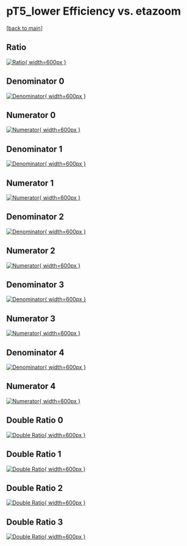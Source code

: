 # pT5_lower Efficiency vs. etazoom

[[back to main](./)]



## Ratio

[![Ratio](../mtv/var/pT5_lower_base_211_0_eff_etazoom.png){ width=600px }](../mtv/var/pT5_lower_base_211_0_eff_etazoom.pdf)

## Denominator 0

[![Denominator](../mtv/den/pT5_lower_base_211_0_eff_etazoom_den0.png){ width=600px }](../mtv/den/pT5_lower_base_211_0_eff_etazoom_den0.pdf)

## Numerator 0

[![Numerator](../mtv/num/pT5_lower_base_211_0_eff_etazoom_num0.png){ width=600px }](../mtv/num/pT5_lower_base_211_0_eff_etazoom_num0.pdf)

## Denominator 1

[![Denominator](../mtv/den/pT5_lower_base_211_0_eff_etazoom_den1.png){ width=600px }](../mtv/den/pT5_lower_base_211_0_eff_etazoom_den1.pdf)

## Numerator 1

[![Numerator](../mtv/num/pT5_lower_base_211_0_eff_etazoom_num1.png){ width=600px }](../mtv/num/pT5_lower_base_211_0_eff_etazoom_num1.pdf)

## Denominator 2

[![Denominator](../mtv/den/pT5_lower_base_211_0_eff_etazoom_den2.png){ width=600px }](../mtv/den/pT5_lower_base_211_0_eff_etazoom_den2.pdf)

## Numerator 2

[![Numerator](../mtv/num/pT5_lower_base_211_0_eff_etazoom_num2.png){ width=600px }](../mtv/num/pT5_lower_base_211_0_eff_etazoom_num2.pdf)

## Denominator 3

[![Denominator](../mtv/den/pT5_lower_base_211_0_eff_etazoom_den3.png){ width=600px }](../mtv/den/pT5_lower_base_211_0_eff_etazoom_den3.pdf)

## Numerator 3

[![Numerator](../mtv/num/pT5_lower_base_211_0_eff_etazoom_num3.png){ width=600px }](../mtv/num/pT5_lower_base_211_0_eff_etazoom_num3.pdf)

## Denominator 4

[![Denominator](../mtv/den/pT5_lower_base_211_0_eff_etazoom_den4.png){ width=600px }](../mtv/den/pT5_lower_base_211_0_eff_etazoom_den4.pdf)

## Numerator 4

[![Numerator](../mtv/num/pT5_lower_base_211_0_eff_etazoom_num4.png){ width=600px }](../mtv/num/pT5_lower_base_211_0_eff_etazoom_num4.pdf)

## Double Ratio 0

[![Double Ratio](../mtv/ratio/pT5_lower_base_211_0_eff_etazoom_ratio0.png){ width=600px }](../mtv/ratio/pT5_lower_base_211_0_eff_etazoom_ratio0.pdf)

## Double Ratio 1

[![Double Ratio](../mtv/ratio/pT5_lower_base_211_0_eff_etazoom_ratio1.png){ width=600px }](../mtv/ratio/pT5_lower_base_211_0_eff_etazoom_ratio1.pdf)

## Double Ratio 2

[![Double Ratio](../mtv/ratio/pT5_lower_base_211_0_eff_etazoom_ratio2.png){ width=600px }](../mtv/ratio/pT5_lower_base_211_0_eff_etazoom_ratio2.pdf)

## Double Ratio 3

[![Double Ratio](../mtv/ratio/pT5_lower_base_211_0_eff_etazoom_ratio3.png){ width=600px }](../mtv/ratio/pT5_lower_base_211_0_eff_etazoom_ratio3.pdf)

